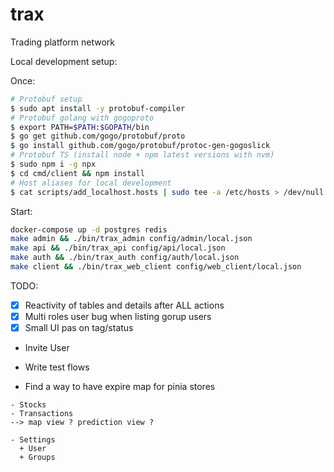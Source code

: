 # trax

Trading platform network

Local development setup:

Once:

```sh
# Protobuf setup
$ sudo apt install -y protobuf-compiler
# Protobuf golang with gogoproto
$ export PATH=$PATH:$GOPATH/bin
$ go get github.com/gogo/protobuf/proto
$ go install github.com/gogo/protobuf/protoc-gen-gogoslick
# Protobuf TS (install node + npm latest versions with nvm)
$ sudo npm i -g npx
$ cd cmd/client && npm install
# Host aliases for local development
$ cat scripts/add_localhost.hosts | sudo tee -a /etc/hosts > /dev/null
```

Start:

```sh
docker-compose up -d postgres redis
make admin && ./bin/trax_admin config/admin/local.json
make api && ./bin/trax_api config/api/local.json
make auth && ./bin/trax_auth config/auth/local.json
make client && ./bin/trax_web_client config/web_client/local.json
```

TODO:

- [x] Reactivity of tables and details after ALL actions
- [x] Multi roles user bug when listing gorup users
- [x] Small UI pas on tag/status
- Invite User
- Write test flows

- Find a way to have expire map for pinia stores

```
- Stocks
- Transactions
--> map view ? prediction view ?

- Settings
  + User
  + Groups

```
